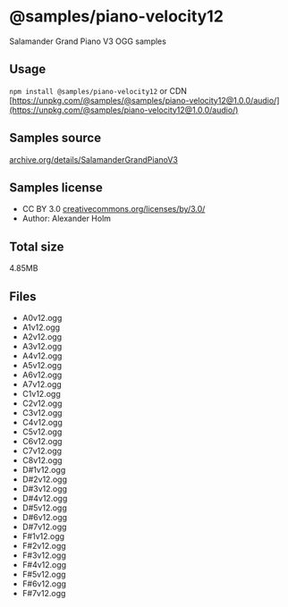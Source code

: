 # @samples/piano-velocity12

Salamander Grand Piano V3 OGG samples

## Usage

`npm install @samples/piano-velocity12` or CDN [https://unpkg.com/@samples/@samples/piano-velocity12@1.0.0/audio/](https://unpkg.com/@samples/piano-velocity12@1.0.0/audio/)

## Samples source

[archive.org/details/SalamanderGrandPianoV3](https://archive.org/details/SalamanderGrandPianoV3)

## Samples license

- CC BY 3.0 [creativecommons.org/licenses/by/3.0/](http://creativecommons.org/licenses/by/3.0/)
- Author: Alexander Holm 

## Total size

4.85MB

## Files

- A0v12.ogg
- A1v12.ogg
- A2v12.ogg
- A3v12.ogg
- A4v12.ogg
- A5v12.ogg
- A6v12.ogg
- A7v12.ogg
- C1v12.ogg
- C2v12.ogg
- C3v12.ogg
- C4v12.ogg
- C5v12.ogg
- C6v12.ogg
- C7v12.ogg
- C8v12.ogg
- D#1v12.ogg
- D#2v12.ogg
- D#3v12.ogg
- D#4v12.ogg
- D#5v12.ogg
- D#6v12.ogg
- D#7v12.ogg
- F#1v12.ogg
- F#2v12.ogg
- F#3v12.ogg
- F#4v12.ogg
- F#5v12.ogg
- F#6v12.ogg
- F#7v12.ogg